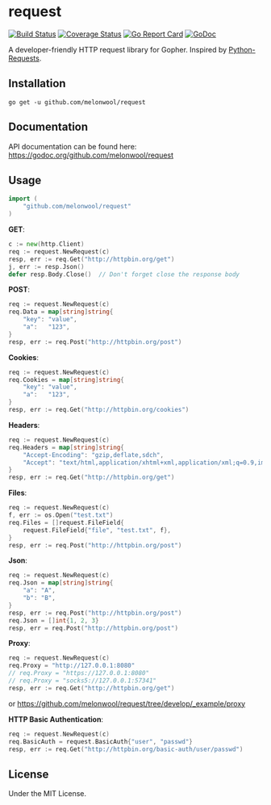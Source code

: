 request
=======
[![Build Status](https://travis-ci.org/mozillazg/request.svg?branch=master)](https://travis-ci.org/mozillazg/request)
[![Coverage Status](https://coveralls.io/repos/mozillazg/request/badge.png?branch=master)](https://coveralls.io/r/mozillazg/request?branch=master)
[![Go Report Card](https://goreportcard.com/badge/github.com/melonwool/request)](https://goreportcard.com/report/github.com/melonwool/request)
[![GoDoc](https://godoc.org/github.com/melonwool/request?status.svg)](https://godoc.org/github.com/melonwool/request)

A developer-friendly HTTP request library for Gopher. Inspired by [Python-Requests](https://github.com/kennethreitz/requests).


Installation
------------

```
go get -u github.com/melonwool/request
```


Documentation
--------------

API documentation can be found here:
https://godoc.org/github.com/melonwool/request


Usage
-------

```go
import (
    "github.com/melonwool/request"
)
```

**GET**:

```go
c := new(http.Client)
req := request.NewRequest(c)
resp, err := req.Get("http://httpbin.org/get")
j, err := resp.Json()
defer resp.Body.Close()  // Don't forget close the response body
```

**POST**:

```go
req := request.NewRequest(c)
req.Data = map[string]string{
    "key": "value",
    "a":   "123",
}
resp, err := req.Post("http://httpbin.org/post")
```

**Cookies**:

```go
req := request.NewRequest(c)
req.Cookies = map[string]string{
    "key": "value",
    "a":   "123",
}
resp, err := req.Get("http://httpbin.org/cookies")
```

**Headers**:

```go
req := request.NewRequest(c)
req.Headers = map[string]string{
    "Accept-Encoding": "gzip,deflate,sdch",
    "Accept": "text/html,application/xhtml+xml,application/xml;q=0.9,image/webp,*/*;q=0.8",
}
resp, err := req.Get("http://httpbin.org/get")
```

**Files**:

```go
req := request.NewRequest(c)
f, err := os.Open("test.txt")
req.Files = []request.FileField{
    request.FileField{"file", "test.txt", f},
}
resp, err := req.Post("http://httpbin.org/post")
```

**Json**:

```go
req := request.NewRequest(c)
req.Json = map[string]string{
    "a": "A",
    "b": "B",
}
resp, err := req.Post("http://httpbin.org/post")
req.Json = []int{1, 2, 3}
resp, err = req.Post("http://httpbin.org/post")
```

**Proxy**:
```go
req := request.NewRequest(c)
req.Proxy = "http://127.0.0.1:8080"
// req.Proxy = "https://127.0.0.1:8080"
// req.Proxy = "socks5://127.0.0.1:57341"
resp, err := req.Get("http://httpbin.org/get")
```
or https://github.com/melonwool/request/tree/develop/_example/proxy

**HTTP Basic Authentication**:
```go
req := request.NewRequest(c)
req.BasicAuth = request.BasicAuth{"user", "passwd"}
resp, err := req.Get("http://httpbin.org/basic-auth/user/passwd")
```


License
---------

Under the MIT License.
